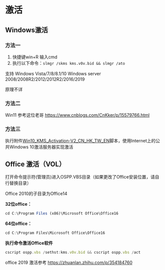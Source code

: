 # 激活



## Windows激活

### 方法一

1. 快捷键win+R 输入cmd
2. 执行以下命令：`slmgr /skms kms.v0v.bid && slmgr /ato` 

支持 Windows Vista/7/8/8.1/10 Windows server 2008/2008R2/2012/2012R2/2016/2019

原理不详

### 方法二
Win11 参考这位老哥 https://www.cnblogs.com/CnKker/p/15579766.html

### 方法三
执行附件[Win10_KMS_Activation-V2_CN_HK_TW_EN](../附件/Win10_KMS_Activation-V2_CN_HK_TW_EN.bat)脚本，使用Internet上的公共Windows 10激活服务器实现激活



## Office 激活（VOL）

打开命令提示符(管理员)进入OSPP.VBS目录（如果更改了Office安装位置，请自行替换目录）

Office 2010的子目录为Office14

**32位office：**

```javascript
cd C:\Program Files (x86)\Microsoft Office\Office16
```

**64位office：**

```javascript
cd C:\Program Files\Microsoft Office\Office16
```

**执行命令激活Office软件**

```javascript
cscript ospp.vbs /sethst:kms.v0v.bid && cscript ospp.vbs /act
```

office 2019 激活参考 https://zhuanlan.zhihu.com/p/354184760
